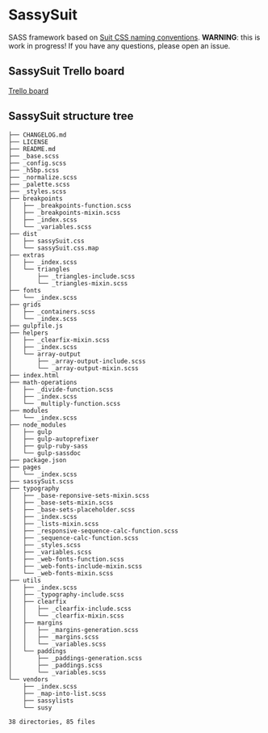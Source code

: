 SassySuit
=========

SASS framework based on [Suit CSS naming conventions](https://github.com/suitcss/suit/blob/master/doc/naming-conventions.md). 
__WARNING__: this is work in progress! 
If you have any questions, please open an issue.

## SassySuit Trello board 

[Trello board](https://trello.com/b/auSCHtYg/development)

## SassySuit structure tree 

	├── CHANGELOG.md
	├── LICENSE
	├── README.md
	├── _base.scss
	├── _config.scss
	├── _h5bp.scss
	├── _normalize.scss
	├── _palette.scss
	├── _styles.scss
	├── breakpoints
	│   ├── _breakpoints-function.scss
	│   ├── _breakpoints-mixin.scss
	│   ├── _index.scss
	│   └── _variables.scss
	├── dist
	│   ├── sassySuit.css
	│   └── sassySuit.css.map
	├── extras
	│   ├── _index.scss
	│   └── triangles
	│       ├── _triangles-include.scss
	│       └── _triangles-mixin.scss
	├── fonts
	│   └── _index.scss
	├── grids
	│   ├── _containers.scss
	│   └── _index.scss
	├── gulpfile.js
	├── helpers
	│   ├── _clearfix-mixin.scss
	│   ├── _index.scss
	│   └── array-output
	│       ├── _array-output-include.scss
	│       └── _array-output-mixin.scss
	├── index.html
	├── math-operations
	│   ├── _divide-function.scss
	│   ├── _index.scss
	│   └── _multiply-function.scss
	├── modules
	│   └── _index.scss
	├── node_modules
	│   ├── gulp
	│   ├── gulp-autoprefixer
	│   ├── gulp-ruby-sass
	│   └── gulp-sassdoc
	├── package.json
	├── pages
	│   └── _index.scss
	├── sassySuit.scss
	├── typography
	│   ├── _base-reponsive-sets-mixin.scss
	│   ├── _base-sets-mixin.scss
	│   ├── _base-sets-placeholder.scss
	│   ├── _index.scss
	│   ├── _lists-mixin.scss
	│   ├── _responsive-sequence-calc-function.scss
	│   ├── _sequence-calc-function.scss
	│   ├── _styles.scss
	│   ├── _variables.scss
	│   ├── _web-fonts-function.scss
	│   ├── _web-fonts-include-mixin.scss
	│   └── _web-fonts-mixin.scss
	├── utils
	│   ├── _index.scss
	│   ├── _typography-include.scss
	│   ├── clearfix
	│   │   ├── _clearfix-include.scss
	│   │   └── _clearfix-mixin.scss
	│   ├── margins
	│   │   ├── _margins-generation.scss
	│   │   ├── _margins.scss
	│   │   └── _variables.scss
	│   └── paddings
	│       ├── _paddings-generation.scss
	│       ├── _paddings.scss
	│       └── _variables.scss
	└── vendors
	    ├── _index.scss
	    ├── _map-into-list.scss
	    ├── sassylists
	    └── susy

`38 directories, 85 files`
